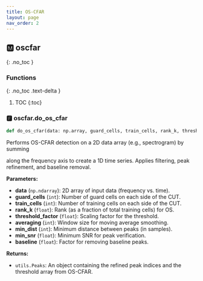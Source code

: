 ```yaml
---
title: OS-CFAR
layout: page
nav_order: 2
---
```


<a name="oscfar"></a>

## 🅼 oscfar

{: .no_toc }

### Functions

{: .no_toc .text-delta }

1. TOC
   {:toc}

<a name="oscfar-do_os_cfar"></a>

### 🅵 oscfar\.do_os_cfar

```python
def do_os_cfar(data: np.array, guard_cells, train_cells, rank_k, threshold_factor, averaging, min_dist, min_snr, baseline):
```

Performs OS-CFAR detection on a 2D data array \(e\.g\., spectrogram\) by summing

along the frequency axis to create a 1D time series\. Applies filtering,
peak refinement, and baseline removal\.

**Parameters:**

-   **data** (`np.ndarray`): 2D array of input data \(frequency vs\. time\)\.
-   **guard_cells** (`int`): Number of guard cells on each side of the CUT\.
-   **train_cells** (`int`): Number of training cells on each side of the CUT\.
-   **rank_k** (`float`): Rank \(as a fraction of total training cells\) for OS\.
-   **threshold_factor** (`float`): Scaling factor for the threshold\.
-   **averaging** (`int`): Window size for moving average smoothing\.
-   **min_dist** (`int`): Minimum distance between peaks \(in samples\)\.
-   **min_snr** (`float`): Minimum SNR for peak verification\.
-   **baseline** (`float`): Factor for removing baseline peaks\.

**Returns:**

-   `utils.Peaks`: An object containing the refined peak indices and the
    threshold array from OS-CFAR\.

